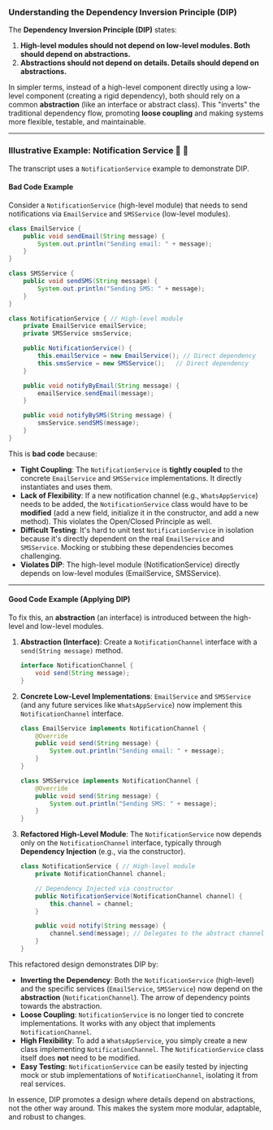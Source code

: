 ### **Understanding the Dependency Inversion Principle (DIP)**

The **Dependency Inversion Principle (DIP)** states:

1.  **High-level modules should not depend on low-level modules. Both should depend on abstractions.**
2.  **Abstractions should not depend on details. Details should depend on abstractions.**

In simpler terms, instead of a high-level component directly using a low-level component (creating a rigid dependency), both should rely on a common **abstraction** (like an interface or abstract class). This "inverts" the traditional dependency flow, promoting **loose coupling** and making systems more flexible, testable, and maintainable.

-----

### **Illustrative Example: Notification Service** 📧 💬

The transcript uses a `NotificationService` example to demonstrate DIP.

#### **Bad Code Example**

Consider a `NotificationService` (high-level module) that needs to send notifications via `EmailService` and `SMSService` (low-level modules).

```java
class EmailService {
    public void sendEmail(String message) {
        System.out.println("Sending email: " + message);
    }
}

class SMSService {
    public void sendSMS(String message) {
        System.out.println("Sending SMS: " + message);
    }
}

class NotificationService { // High-level module
    private EmailService emailService;
    private SMSService smsService;

    public NotificationService() {
        this.emailService = new EmailService(); // Direct dependency
        this.smsService = new SMSService();   // Direct dependency
    }

    public void notifyByEmail(String message) {
        emailService.sendEmail(message);
    }

    public void notifyBySMS(String message) {
        smsService.sendSMS(message);
    }
}
```

This is **bad code** because:

* **Tight Coupling**: The `NotificationService` is **tightly coupled** to the concrete `EmailService` and `SMSService` implementations. It directly instantiates and uses them.
* **Lack of Flexibility**: If a new notification channel (e.g., `WhatsAppService`) needs to be added, the `NotificationService` class would have to be **modified** (add a new field, initialize it in the constructor, and add a new method). This violates the Open/Closed Principle as well.
* **Difficult Testing**: It's hard to unit test `NotificationService` in isolation because it's directly dependent on the real `EmailService` and `SMSService`. Mocking or stubbing these dependencies becomes challenging.
* **Violates DIP**: The high-level module (NotificationService) directly depends on low-level modules (EmailService, SMSService).

-----

#### **Good Code Example (Applying DIP)**

To fix this, an **abstraction** (an interface) is introduced between the high-level and low-level modules.

1.  **Abstraction (Interface)**: Create a `NotificationChannel` interface with a `send(String message)` method.

    ```java
    interface NotificationChannel {
        void send(String message);
    }
    ```

2.  **Concrete Low-Level Implementations**: `EmailService` and `SMSService` (and any future services like `WhatsAppService`) now implement this `NotificationChannel` interface.

    ```java
    class EmailService implements NotificationChannel {
        @Override
        public void send(String message) {
            System.out.println("Sending email: " + message);
        }
    }

    class SMSService implements NotificationChannel {
        @Override
        public void send(String message) {
            System.out.println("Sending SMS: " + message);
        }
    }
    ```

3.  **Refactored High-Level Module**: The `NotificationService` now depends only on the `NotificationChannel` interface, typically through **Dependency Injection** (e.g., via the constructor).

    ```java
    class NotificationService { // High-level module
        private NotificationChannel channel;

        // Dependency Injected via constructor
        public NotificationService(NotificationChannel channel) {
            this.channel = channel;
        }

        public void notify(String message) {
            channel.send(message); // Delegates to the abstract channel
        }
    }
    ```

This refactored design demonstrates DIP by:

* **Inverting the Dependency**: Both the `NotificationService` (high-level) and the specific services (`EmailService`, `SMSService`) now depend on the **abstraction** (`NotificationChannel`). The arrow of dependency points towards the abstraction.
* **Loose Coupling**: `NotificationService` is no longer tied to concrete implementations. It works with any object that implements `NotificationChannel`.
* **High Flexibility**: To add a `WhatsAppService`, you simply create a new class implementing `NotificationChannel`. The `NotificationService` class itself does **not** need to be modified.
* **Easy Testing**: `NotificationService` can be easily tested by injecting mock or stub implementations of `NotificationChannel`, isolating it from real services.

In essence, DIP promotes a design where details depend on abstractions, not the other way around. This makes the system more modular, adaptable, and robust to changes.